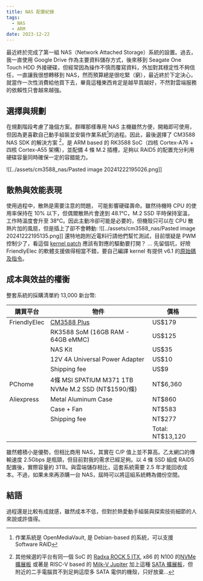 ```yaml
---
title: NAS 配置紀錄
tags:
  - NAS
  - ARM
date: 2023-12-22
---
```


最近終於完成了第一組 NAS（Network Attached Storage）系統的設置。過去，我一直使用 Google Drive 作為主要資料儲存方式，後來移到 Seagate One Touch HDD 外接硬碟，但經常因為操作不慎而覆寫資料，外加對其穩定性不夠信任，一直讓我很想轉移到  NAS，然而預算總是很吃緊（窮），最近終於下定決心，就當作一次性消費給他買下去，畢竟這種東西肯定是越早買越好，不然對雲端服務的依賴性只會越來越強。

## 選擇與規劃

在規劃階段考慮了幾個方案。群暉那樣專用 NAS 主機雖然方便，開箱即可使用，但因為更喜歡自己動手組裝並安裝作業系統[^f3]的過程。因此，最後選擇了 CM3588 NAS SDK 的解決方案 [^f1]，是 ARM based 的 RK3588 SoC（四核 Cortex-A76 + 四核 Cortex-A55 架構），並配備 4 條 M.2 插槽，足夠以 RAID5 的配置充分利用硬碟容量同時確保一定的容錯能力。

![[../assets/cm3588_nas/Pasted image 20241222195026.png]]

[^f3]: 作業系統是 OpenMediaVault, 是 Debian-based 的系統，可以支援 Software RAID
[^f1]: 其他候選的平台有同一個 SoC 的 [Radxa ROCK 5 ITX](https://radxa.com/products/rock5/5itx/), x86 的 N100 的[NVMe 擴展板](https://cwwk.net/collections/frontpage/products/x86-p5-development-version-special-machine-4-m-2-nvme-adapter-board-only-applicable-to-cwwk-x86-p5-n100-i3-n305-model-%E7%9A%84%E5%89%AF%E6%9C%AC) 或著是 RISC-V based 的 [Milk-V Jupiter](https://cwwk.net/collections/frontpage/products/x86-p5-development-version-special-machine-4-m-2-nvme-adapter-board-only-applicable-to-cwwk-x86-p5-n100-i3-n305-model-%E7%9A%84%E5%89%AF%E6%9C%AC) 加上這種 [SATA 擴展板](https://www.aliexpress.com/item/1005004249579141.html?spm=a2g0o.productlist.main.1.21b14815jW6cal&algo_pvid=03c5357e-1633-4231-b69c-0e0f4f7728ce&algo_exp_id=03c5357e-1633-4231-b69c-0e0f4f7728ce-0&pdp_npi=4%40dis%21TWD%211105.56%211105.56%21%21%2133.90%2133.90%21%402140c1e917348673947394774e68b4%2112000028519592199%21sea%21TW%210%21ABX&curPageLogUid=kxE30Zuvnfli&utparam-url=scene%3Asearch%7Cquery_from%3A)，但附近的二手電腦買不到足夠這麼多 SATA 電供的機殼，只好放棄...

## 散熱與效能表現

使用過程中，散熱是需要注意的問題， 可能影響硬碟壽命。雖然待機時 CPU 的使用率保持在 10% 以下，但偶爾散熱片會達到 48.1°C，M.2 SSD 平時保持室溫，工作時溫度會升至 38°C。因此主動冷卻可能是必要的，但機殼只可以在 CPU 散熱片加的風扇，但是插上了卻不會轉動:
![[../assets/cm3588_nas/Pasted image 20241222195135.png]]
還特地跑附近電料行請他們幫忙測試，目前懷疑是 PWM 控制少了，看這個 [kernel patch](https://lore.kernel.org/linux-arm-kernel/20240616215354.40999-2-seb-dev@mail.de/T/) 應該有對應的驅動要打開？ ... 先留個坑，好險 FriendlyElec 的軟體支援做得相當不錯，要自己編譯 kernel 有提供 v6.1 的[原始碼及指令](https://wiki.friendlyelec.com/wiki/index.php/CM3588#Build_the_code_using_scripts)。

[^f2]: 

## 成本與效益的權衡

整套系統的採購清單約 13,000 新台幣:

| 購買平台      | 物件                                                 | 價格            |
| ------------ | --------------------------------------------------- | ---------------- |
| FriendlyElec | [CM3588 Plus](https://www.friendlyelec.com/index.php?route=product/product&product_id=299&search=CM3588&description=true&category_id=0&sub_category=true)                                         | US$179           |
|              | RK3588 SoM (16GB RAM - 64GB eMMC)                   | US$125           |
|              | NAS Kit                                             | US$35            |
|              | 12V 4A Universal Power Adapter                      | US$10            |
|              | Shipping fee                                        | US$9             |
| PChome       | 4條 MSI SPATIUM M371 1TB NVMe M.2 SSD (NT$1590/條)  | NT$6,360         |
| Aliexpress   | Metal Aluminum Case                                 | NT$860           |
|              | Case + Fan                                          | NT$583           |
|              | Shipping fee                                        | NT$277           |
|              |                                                     | Total: NT$13,120 |

雖然體積小是優勢，但相比商用 NAS，其實在 C/P 值上並不算高。乙太網口的傳輸速度 2.5Gbps 是瓶頸，但目前對我的需求已經足夠。以 4 條 SSD 組成 RAID5 配置後，實際容量約 3TB。與雲端儲存相比，這套系統需要 2.5 年才能回收成本。不過，如果未來再添購一台 NAS，屆時可以將這組系統轉為備份空間。


## 結語

過程還是比較有成就感，雖然成本不低，但對於熱愛動手組裝與探索技術細節的人來說或許值得。

